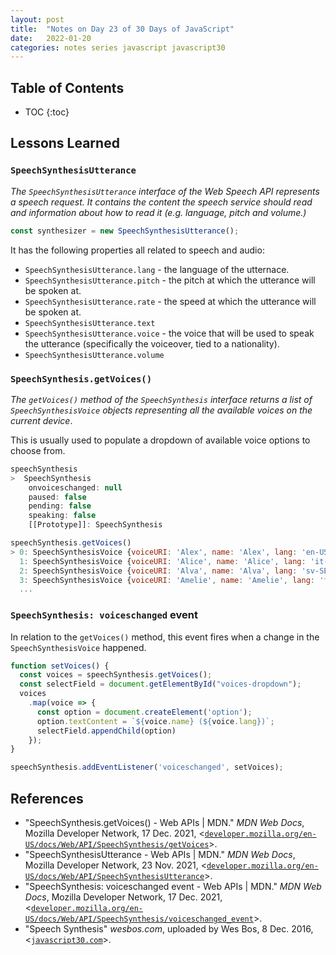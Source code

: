 ```yaml
---
layout: post
title:  "Notes on Day 23 of 30 Days of JavaScript"
date:   2022-01-20
categories: notes series javascript javascript30
---
```


## Table of Contents
* TOC
{:toc}

## Lessons Learned

### `SpeechSynthesisUtterance`

*The `SpeechSynthesisUtterance` interface of the Web Speech API represents a speech request. It contains the content the speech service should read and information about how to read it (e.g. language, pitch and volume.)*

~~~ javascript
const synthesizer = new SpeechSynthesisUtterance();
~~~

It has the following properties all related to speech and audio:

- `SpeechSynthesisUtterance.lang` - the language of the utternace.
- `SpeechSynthesisUtterance.pitch` - the pitch at which the utterance will be spoken at.
- `SpeechSynthesisUtterance.rate` - the speed at which the utterance will be spoken at.
- `SpeechSynthesisUtterance.text`
- `SpeechSynthesisUtterance.voice` - the voice that will be used to speak the utterance (specifically the voiceover, tied to a nationality).
- `SpeechSynthesisUtterance.volume`

### `SpeechSynthesis.getVoices()`

*The `getVoices()` method of the `SpeechSynthesis` interface returns a list of `SpeechSynthesisVoice` objects representing all the available voices on the current device*.

This is usually used to populate a dropdown of available voice options to choose from.

~~~ javascript
speechSynthesis
>  SpeechSynthesis
    onvoiceschanged: null
    paused: false
    pending: false
    speaking: false
    [[Prototype]]: SpeechSynthesis

speechSynthesis.getVoices()
> 0: SpeechSynthesisVoice {voiceURI: 'Alex', name: 'Alex', lang: 'en-US', localService: true, default: true}
  1: SpeechSynthesisVoice {voiceURI: 'Alice', name: 'Alice', lang: 'it-IT', localService: true, default: false}
  2: SpeechSynthesisVoice {voiceURI: 'Alva', name: 'Alva', lang: 'sv-SE', localService: true, default: false}
  3: SpeechSynthesisVoice {voiceURI: 'Amelie', name: 'Amelie', lang: 'fr-CA', localService: true, default: false}
  ...
~~~

### `SpeechSynthesis: voiceschanged` event

In relation to the `getVoices()` method, this event fires when a change in the `SpeechSynthesisVoice` happened.

~~~ javascript
function setVoices() {
  const voices = speechSynthesis.getVoices();
  const selectField = document.getElementById("voices-dropdown");
  voices
    .map(voice => {
      const option = document.createElement('option');
      option.textContent = `${voice.name} (${voice.lang})`;
      selectField.appendChild(option)
    });
}

speechSynthesis.addEventListener('voiceschanged', setVoices);
~~~

## References
* "SpeechSynthesis.getVoices() - Web APIs \| MDN." *MDN Web Docs*, Mozilla Developer Network, 17 Dec. 2021, <[`developer.mozilla.org/en-US/docs/Web/API/SpeechSynthesis/getVoices`](https://developer.mozilla.org/en-US/docs/Web/API/SpeechSynthesis/getVoices)>.
* "SpeechSynthesisUtterance - Web APIs \| MDN." *MDN Web Docs*, Mozilla Developer Network, 23 Nov. 2021, <[`developer.mozilla.org/en-US/docs/Web/API/SpeechSynthesisUtterance`](https://developer.mozilla.org/en-US/docs/Web/API/SpeechSynthesisUtterance)>.
* "SpeechSynthesis: voiceschanged event - Web APIs \| MDN." *MDN Web Docs*, Mozilla Developer Network, 17 Dec. 2021, <[`developer.mozilla.org/en-US/docs/Web/API/SpeechSynthesis/voiceschanged_event`](https://developer.mozilla.org/en-US/docs/Web/API/SpeechSynthesis/voiceschanged_event)>.
* "Speech Synthesis" *wesbos.com*, uploaded by Wes Bos, 8 Dec. 2016, <[`javascript30.com`](https://javascript30.com/)>.
